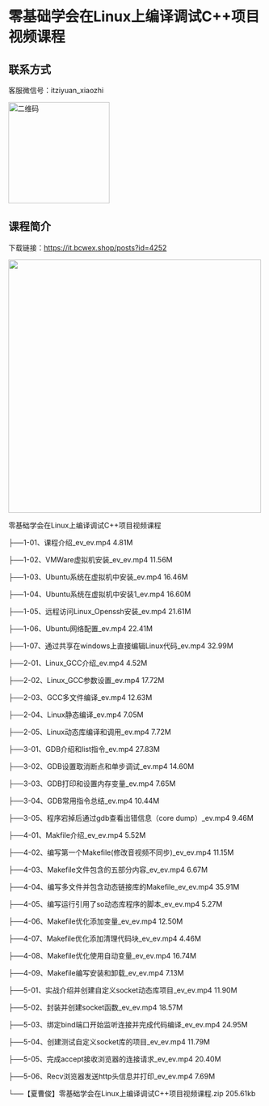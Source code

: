 # 零基础学会在Linux上编译调试C++项目视频课程

## 联系方式

客服微信号：itziyuan_xiaozhi

<img src="https://ziyuanyun.oss-cn-guangzhou.aliyuncs.com/common/20240614073449/666b82192834a.jpg" width="200" height="200" alt="二维码">

## 课程简介

下载链接：https://it.bcwex.shop/posts?id=4252

<img src="https://ziyuanyun.oss-cn-guangzhou.aliyuncs.com/yun/20240711142048/668f79c0e96cc.jpg" width="500" alt="">

  

 零基础学会在Linux上编译调试C++项目视频课程

 ├──1-01、课程介绍_ev_ev.mp4 4.81M

 ├──1-02、VMWare虚拟机安装_ev_ev.mp4 11.56M

 ├──1-03、Ubuntu系统在虚拟机中安装_ev.mp4 16.46M

 ├──1-04、Ubuntu系统在虚拟机中安装1_ev.mp4 16.60M

 ├──1-05、远程访问Linux_Openssh安装_ev.mp4 21.61M

 ├──1-06、Ubuntu网络配置_ev.mp4 22.41M

 ├──1-07、通过共享在windows上直接编辑Linux代码_ev.mp4 32.99M

 ├──2-01、Linux_GCC介绍_ev.mp4 4.52M

 ├──2-02、Linux_GCC参数设置_ev.mp4 17.72M

 ├──2-03、GCC多文件编译_ev.mp4 12.63M

 ├──2-04、Linux静态编译_ev.mp4 7.05M

 ├──2-05、Linux动态库编译和调用_ev.mp4 7.72M

 ├──3-01、GDB介绍和list指令_ev.mp4 27.83M

 ├──3-02、GDB设置取消断点和单步调试_ev.mp4 14.60M

 ├──3-03、GDB打印和设置内存变量_ev.mp4 7.65M

 ├──3-04、GDB常用指令总结_ev.mp4 10.44M

 ├──3-05、程序宕掉后通过gdb查看出错信息（core dump）_ev.mp4 9.46M

 ├──4-01、Makfile介绍_ev_ev.mp4 5.52M

 ├──4-02、编写第一个Makefile(修改音视频不同步)_ev_ev.mp4 11.15M

 ├──4-03、Makefile文件包含的五部分内容_ev_ev.mp4 6.67M

 ├──4-04、编写多文件并包含动态链接库的Makefile_ev_ev.mp4 35.91M

 ├──4-05、编写运行引用了so动态库程序的脚本_ev_ev.mp4 5.27M

 ├──4-06、Makefile优化添加变量_ev_ev.mp4 12.50M

 ├──4-07、Makefile优化添加清理代码块_ev_ev.mp4 4.46M

 ├──4-08、Makefile优化使用自动变量_ev_ev.mp4 16.74M

 ├──4-09、Makefile编写安装和卸载_ev_ev.mp4 7.13M

 ├──5-01、实战介绍并创建自定义socket动态库项目_ev_ev.mp4 11.90M

 ├──5-02、封装并创建socket函数_ev_ev.mp4 18.57M

 ├──5-03、绑定bind端口开始监听连接并完成代码编译_ev_ev.mp4 24.95M

 ├──5-04、创建测试自定义socket库的项目_ev_ev.mp4 11.79M

 ├──5-05、完成accept接收浏览器的连接请求_ev_ev.mp4 20.40M

 ├──5-06、Recv浏览器发送http头信息并打印_ev_ev.mp4 7.69M

 └──【夏曹俊】零基础学会在Linux上编译调试C++项目视频课程.zip 205.61kb

  